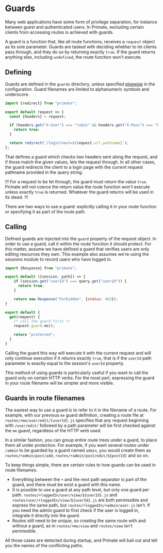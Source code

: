 # Guards

Many web applications have some form of privilege separation, for instance
between guest and authenticated users. In Primate, excluding certain clients
from accessing routes is achieved with guards.

A guard is a function that, like all route functions, receives a `request`
object as its sole parameter. Guards are tasked with deciding whether to let
clients pass through, and they do so by returning exactly `true`. If the guard
returns anything else, including `undefined`, the route function won't execute.

## Defining

Guards are defined in the `guards` directory, unless specified
[elsewise](/guide/configuration/#paths-guards) in the configuration. Guard
filenames are limited to alphanumeric symbols and underscore.

```js caption=guards/loggedIn.js | defining a guard
import {redirect} from "primate";

export default request => {
  const {headers} = request;

  if (headers.get("X-User") === "robin" && headers.get("X-Pass") === "h00d") {
    return true;
  }

  return redirect(`/login?next=${request.url.pathname}`);
};
```

That defines a guard which checks two headers sent along the request, and if
those match the given values, lets the request through. In all other cases, the
guard redirects the client to a login page with the current request pathname
provided in the query string.

!!!
For a request to be let through, the guard must return the value `true`.
Primate will not coerce the return value the route function won't execute unless
exactly `true` is returned. Whatever the guard returns will be used in its
stead.
!!!

There are two ways to use a guard: explicitly calling it in your route
function or specifying it as part of the route path.

## Calling

Defined guards are injected into the `guard` property of the request object. In
order to use a guard, call it within the route function it should protect. For
this matter, assume we have defined a guard that verifies users are only
editing resources they own. This example also assumes we're using the sessions
module to record users who have logged in.

```js caption=guards/me.js | protecting your own resources
import {Response} from "primate";

export default ({session, path}) => {
    if (session.get("userId") === query.get("userId")) {
      return true;
    }

    return new Response("Forbidden", {status: 403});
}
```

```js caption=routes/user/edit/${userId}.js | calling guards
export default {
  get(request) {
    /* call the guard first */
    request.guard.me();

    return "protected";
  }
}
```

Calling the guard this way will execute it with the current request and will
only continue execution if it returns exactly `true`, that is if the `userId`
path parameter is exactly equal to the session's `userId` property.

This method of using guards is particularly useful if you want to call the
guard only on certain HTTP verbs. For the most part, expressing the guard in
your route filename will be simpler and more visible.

## Guards in route filenames

The easiest way to use a guard is to refer to it in the filename of a route.
For example, with our previous `me` guard definition, creating a route file
at `routes/+me/user/edit/{userId}.js` specifies that any request beginning with
`/user/edit/` followed by a path parameter will be first checked against the
`me` guard, regardless of the HTTP verb used.

In a similar fashion, you can group entire route trees under a guard, to place
them all under protection. For example, if you want several routes under
`/admin` to be guarded by a guard named `admin`, you would create them as
`routes/+admin/post/add`, `routes/+admin/post/edit/${postId}` and so on.

To keep things simple, there are certain rules to how guards can be used in
route filenames.

* Everything between the `+` and the next path separator is part of the guard,
  and there must be exist a guard with this name. 
* It is possible to use a guard at any path level, but only one guard per path.
`routes/+loggedIn/user/view/${userId}.js` and
`routes/user/+loggedIn/view/${userId}.js` are both permissible and express the
same path, but `routes/+loggedIn/+admin/user.js` isn't. If you need the admin 
guard to first check if the user is logged in, integrate it directly into the 
guard.
* Routes still need to be unique, so creating the same route with and without a
  guard, as in `routes/+me/view` and `routes/view` isn't permissible.

All those cases are detected during startup, and Primate will bail out and tell
you the names of the conflicting paths.
